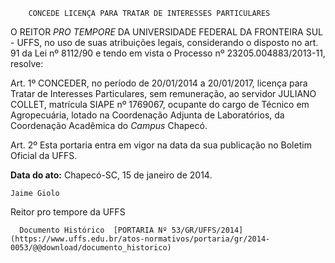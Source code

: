        CONCEDE LICENÇA PARA TRATAR DE INTERESSES PARTICULARES  

O REITOR *PRO TEMPORE* DA UNIVERSIDADE FEDERAL DA FRONTEIRA SUL - UFFS, no uso de suas atribuições legais, considerando o disposto no art. 91 da Lei nº 8112/90 e tendo em vista o Processo nº 23205.004883/2013-11, resolve:

 Art. 1º CONCEDER, no período de 20/01/2014 a 20/01/2017, licença para Tratar de Interesses Particulares, sem remuneração, ao servidor JULIANO COLLET, matrícula SIAPE nº 1769067, ocupante do cargo de Técnico em Agropecuária, lotado na Coordenação Adjunta de Laboratórios, da Coordenação Acadêmica do *Campus* Chapecó.

 Art. 2º Esta portaria entra em vigor na data da sua publicação no Boletim Oficial da UFFS.

  

   **Data do ato:** Chapecó-SC, 15 de janeiro de 2014.   
 

    Jaime Giolo    
 Reitor pro tempore da UFFS 

      Documento Histórico  [PORTARIA Nº 53/GR/UFFS/2014](https://www.uffs.edu.br/atos-normativos/portaria/gr/2014-0053/@@download/documento_historico)     
      